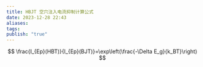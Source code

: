 ```yaml
---
title: HBJT 空穴注入电流抑制计算公式
date: 2023-12-28 22:43
aliases: 
tags: 
publish: "true"
---
```

$$
\frac{I_{Ep}(HBT)}{I_{Ep}(BJT)}=\exp\left(\frac{-\Delta E_g}{k_BT}\right)
$$
